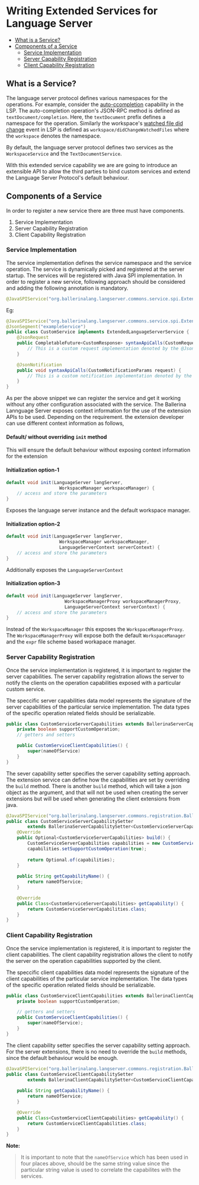 # Writing Extended Services for Language Server
- <a href="#WhatIsAService">What is a Service?</a>
- <a href="#ComponentsOfAService">Components of a Service</a>
    - <a href="#ServiceImplementation">Service Implementation</a>
    - <a href="#ServerCapability">Server Capability Registration</a>
    - <a href="#ClientCapability">Client Capability Registration</a>

<a name="WhatIsAService"></a>
## What is a Service?
The language server protocol defines various namespaces for the operations. For example, consider the [auto-ccompletion](https://microsoft.github.io/language-server-protocol/specifications/specification-3-16/#textDocument_completion) capability in the LSP. The auto-completion operation's JSON-RPC method is defined as `textDocument/completion`. Here, the `textDocument` prefix defines a namespace for the operation. Similarly the workspace's [watched file did change](https://microsoft.github.io/language-server-protocol/specifications/specification-3-16/#workspace_didChangeWatchedFiles) event in LSP is defined as `workspace/didChangeWatchedFiles` where the `workspace` denotes the namespace.

By default, the language server protocol defines two services as the `WorkspaceService` and the `TextDocumentService`.

With this extended service capability we are are going to introduce an extensible API to allow the third parties to bind custom services and extend the Language Server Protocol's default behaviour.

<a name="ComponentsOfAService"></a>
## Components of a Service
In order to register a new service there are three must have components. 
1. Service Implementation
2. Server Capability Registration
3. Client Capability Registration

<a name="ServiceImplementation"></a>
### Service Implementation
The service implementation defines the service namespace and the service operation. The service is dynamically picked and registered at the server startup. The services will be registered with Java SPI implementation. In order to register a new service, following approach should be considered and adding the following annotation is mandatory.
```Java
@JavaSPIService("org.ballerinalang.langserver.commons.service.spi.ExtendedLanguageServerService")
```

Eg: 
```Java
@JavaSPIService("org.ballerinalang.langserver.commons.service.spi.ExtendedLanguageServerService")
@JsonSegment("exampleService")
public class CustomService implements ExtendedLanguageServerService {
    @JsonRequest
    public CompletableFuture<CustomResponse> syntaxApiCalls(CustomRequestParams request) {
        // This is a custom request implementation denoted by the @JsonRequest annotation
    }

    @JsonNotification
    public void syntaxApiCalls(CustomNotificationParams request) {
        // This is a custom notification implementation denoted by the @JsonNotification annotation
    }
}
```

As per the above snippet we can register the service and get it working without any other configuration associated with the service. 
The Ballerina Lannguage Server exposes context information for the use of the extension APIs to be used. Depending on the requirement. the extension developer can use different context information as follows,

#### Default/ without overriding `init` method
This will ensure the default behaviour without exposing context information for the extension

#### Initialization option-1
```Java
default void init(LanguageServer langServer,
                    WorkspaceManager workspaceManager) {
    // access and store the parameters
}
```
Exposes the language server instance and the default workspace manager.

#### Initialization option-2
```Java
default void init(LanguageServer langServer,
                    WorkspaceManager workspaceManager,
                    LanguageServerContext serverContext) {
    // access and store the parameters
}
```
Additionally exposes the `LanguageServerContext`

#### Initialization option-3
```Java
default void init(LanguageServer langServer,
                      WorkspaceManagerProxy workspaceManagerProxy,
                      LanguageServerContext serverContext) {
    // access and store the parameters
}
```
Instead of the `WorkspaceManager` this exposes the `WorkspaceManagerProxy`. The `WorkspaceManagerProxy` will expose both the default `WorkspaceManager` and the `expr` file scheme based workapace manager.

<a name="ServerCapability"></a>
### Server Capability Registration
Once the service implementation is registered, it is important to register the server capabilities. The server capability registration allows the server to notify the clients on the operation capabilities exposed with a particular custom service.

The speccific server capabilities data model represents the signature of the server capabilities of the particular service implementation. The data types of the specific operation related fields should be serializable.

```Java
public class CustomServiceServerCapabilities extends BallerinaServerCapability {
    private boolean supportCustomOperation;
    // getters and setters

    public CustomServiceClientCapabilities() {
        super(nameOfService)
    }
}
```

The sever capability setter specifies the server capability setting approach. The extension service can define how the capabilities are set by overriding the `build` method. There is another `build` method, which will take a json object as the argument, and that will not be used when creating the server extensions but will be used when generating the client extensions from java.

```Java
@JavaSPIService("org.ballerinalang.langserver.commons.registration.BallerinaServerCapabilitySetter")
public class CustomServiceServerCapabilitySetter
        extends BallerinaServerCapabilitySetter<CustomServiceServerCapabilities> {
    @Override
    public Optional<CustomServiceServerCapabilities> build() {
        CustomServiceServerCapabilities capabilities = new CustomServiceServerCapabilities();
        capabilities.setSupportCustomOperation(true);
        
        return Optional.of(capabilities);
    }
    
    public String getCapabilityName() {
        return nameOfService;
    }

    @Override
    public Class<CustomServiceServerCapabilities> getCapability() {
        return CustomServiceServerCapabilities.class;
    }
}
```

<a name="ClientCapability"></a>
### Client Capability Registration
Once the service implementation is registered, it is important to register the client capabilities. The client capability registration allows the client to notify the server on the operation capabilities supported by the client.

The speccific client capabilities data model represents the signature of the client capabilities of the particular service implementation. The data types of the specific operation related fields should be serializable.

```Java
public class CustomServiceClientCapabilities extends BallerinaClientCapability {    
    private boolean supportCustomOperation;

    // getters and setters
    public CustomServiceClientCapabilities() {
        super(nameOfService);
    }
}
```

The client capability setter specifies the server capability setting approach. For the server extensions, there is no need to override the `build` methods, since the default behaviour would be enough.

```Java
@JavaSPIService("org.ballerinalang.langserver.commons.registration.BallerinaClientCapabilitySetter")
public class CustomServiceClientCapabilitySetter
        extends BallerinaClientCapabilitySetter<CustomServiceClientCapabilities> {
    
    public String getCapabilityName() {
        return nameOfService;
    }

    @Override
    public Class<CustomServiceClientCapabilities> getCapability() {
        return CustomServiceClientCapabilities.class;
    }
}
```

__Note:__
> It is important to note that the `nameOfService` which has been used in four places above, should be the same string value since the particular string value is used to correlate the capabilites with the services.
